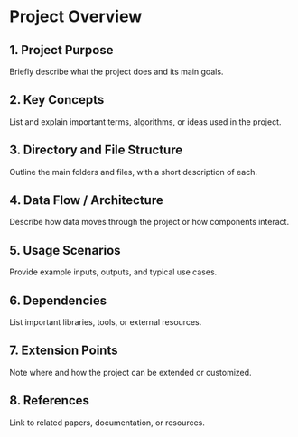 # Project Overview

## 1. Project Purpose
Briefly describe what the project does and its main goals.

## 2. Key Concepts
List and explain important terms, algorithms, or ideas used in the project.

## 3. Directory and File Structure
Outline the main folders and files, with a short description of each.

## 4. Data Flow / Architecture
Describe how data moves through the project or how components interact.

## 5. Usage Scenarios
Provide example inputs, outputs, and typical use cases.

## 6. Dependencies
List important libraries, tools, or external resources.

## 7. Extension Points
Note where and how the project can be extended or customized.

## 8. References
Link to related papers, documentation, or resources.
